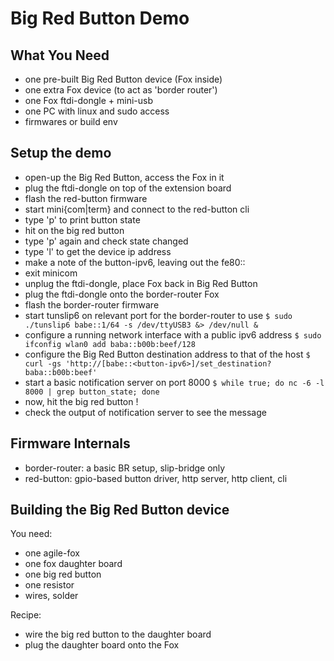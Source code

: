 Big Red Button Demo
===================


What You Need
-------------

- one pre-built Big Red Button device (Fox inside)
- one extra Fox device (to act as 'border router')
- one Fox ftdi-dongle + mini-usb
- one PC with linux and sudo access
- firmwares or build env

Setup the demo
--------------

- open-up the Big Red Button, access the Fox in it
- plug the ftdi-dongle on top of the extension board
- flash the red-button firmware
- start mini{com|term} and connect to the red-button cli
- type 'p' to print button state
- hit on the big red button
- type 'p' again and check state changed
- type 'l' to get the device ip address
- make a note of the button-ipv6, leaving out the fe80::
- exit minicom
- unplug the ftdi-dongle, place Fox back in Big Red Button
- plug the ftdi-dongle onto the border-router Fox
- flash the border-router firmware
- start tunslip6 on relevant port for the border-router to use
  ``$ sudo ./tunslip6 babe::1/64 -s /dev/ttyUSB3 &> /dev/null &``
- configure a running network interface with a public ipv6 address
  ``$ sudo ifconfig wlan0 add baba::b00b:beef/128``
- configure the Big Red Button destination address to that of the host
  ``$ curl -gs 'http://[babe::<button-ipv6>]/set_destination?baba::b00b:beef'``
- start a basic notification server on port 8000
  ``$ while true; do nc -6 -l 8000 | grep button_state; done``
- now, hit the big red button !
- check the output of notification server to see the message


Firmware Internals
------------------

- border-router: a basic BR setup, slip-bridge only
- red-button: gpio-based button driver, http server, http client, cli


Building the Big Red Button device
----------------------------------

You need:
- one agile-fox
- one fox daughter board
- one big red button
- one resistor
- wires, solder

Recipe:
- wire the big red button to the daughter board
- plug the daughter board onto the Fox

